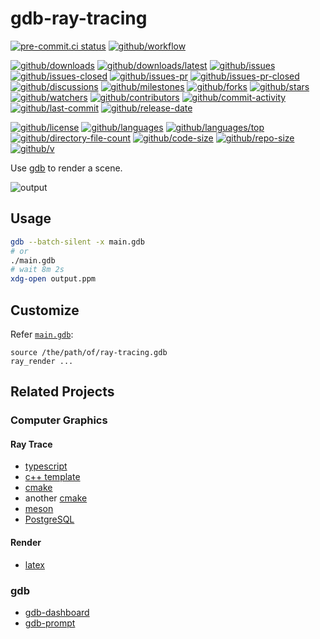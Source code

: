 # gdb-ray-tracing

[![pre-commit.ci status](https://results.pre-commit.ci/badge/github/Freed-Wu/gdb-ray-tracing/main.svg)](https://results.pre-commit.ci/latest/github/Freed-Wu/gdb-ray-tracing/main)
[![github/workflow](https://github.com/Freed-Wu/gdb-ray-tracing/actions/workflows/main.yml/badge.svg)](https://github.com/Freed-Wu/gdb-ray-tracing/actions)

[![github/downloads](https://shields.io/github/downloads/Freed-Wu/gdb-ray-tracing/total)](https://github.com/Freed-Wu/gdb-ray-tracing/releases)
[![github/downloads/latest](https://shields.io/github/downloads/Freed-Wu/gdb-ray-tracing/latest/total)](https://github.com/Freed-Wu/gdb-ray-tracing/releases/latest)
[![github/issues](https://shields.io/github/issues/Freed-Wu/gdb-ray-tracing)](https://github.com/Freed-Wu/gdb-ray-tracing/issues)
[![github/issues-closed](https://shields.io/github/issues-closed/Freed-Wu/gdb-ray-tracing)](https://github.com/Freed-Wu/gdb-ray-tracing/issues?q=is%3Aissue+is%3Aclosed)
[![github/issues-pr](https://shields.io/github/issues-pr/Freed-Wu/gdb-ray-tracing)](https://github.com/Freed-Wu/gdb-ray-tracing/pulls)
[![github/issues-pr-closed](https://shields.io/github/issues-pr-closed/Freed-Wu/gdb-ray-tracing)](https://github.com/Freed-Wu/gdb-ray-tracing/pulls?q=is%3Apr+is%3Aclosed)
[![github/discussions](https://shields.io/github/discussions/Freed-Wu/gdb-ray-tracing)](https://github.com/Freed-Wu/gdb-ray-tracing/discussions)
[![github/milestones](https://shields.io/github/milestones/all/Freed-Wu/gdb-ray-tracing)](https://github.com/Freed-Wu/gdb-ray-tracing/milestones)
[![github/forks](https://shields.io/github/forks/Freed-Wu/gdb-ray-tracing)](https://github.com/Freed-Wu/gdb-ray-tracing/network/members)
[![github/stars](https://shields.io/github/stars/Freed-Wu/gdb-ray-tracing)](https://github.com/Freed-Wu/gdb-ray-tracing/stargazers)
[![github/watchers](https://shields.io/github/watchers/Freed-Wu/gdb-ray-tracing)](https://github.com/Freed-Wu/gdb-ray-tracing/watchers)
[![github/contributors](https://shields.io/github/contributors/Freed-Wu/gdb-ray-tracing)](https://github.com/Freed-Wu/gdb-ray-tracing/graphs/contributors)
[![github/commit-activity](https://shields.io/github/commit-activity/w/Freed-Wu/gdb-ray-tracing)](https://github.com/Freed-Wu/gdb-ray-tracing/graphs/commit-activity)
[![github/last-commit](https://shields.io/github/last-commit/Freed-Wu/gdb-ray-tracing)](https://github.com/Freed-Wu/gdb-ray-tracing/commits)
[![github/release-date](https://shields.io/github/release-date/Freed-Wu/gdb-ray-tracing)](https://github.com/Freed-Wu/gdb-ray-tracing/releases/latest)

[![github/license](https://shields.io/github/license/Freed-Wu/gdb-ray-tracing)](https://github.com/Freed-Wu/gdb-ray-tracing/blob/main/LICENSE)
[![github/languages](https://shields.io/github/languages/count/Freed-Wu/gdb-ray-tracing)](https://github.com/Freed-Wu/gdb-ray-tracing)
[![github/languages/top](https://shields.io/github/languages/top/Freed-Wu/gdb-ray-tracing)](https://github.com/Freed-Wu/gdb-ray-tracing)
[![github/directory-file-count](https://shields.io/github/directory-file-count/Freed-Wu/gdb-ray-tracing)](https://github.com/Freed-Wu/gdb-ray-tracing)
[![github/code-size](https://shields.io/github/languages/code-size/Freed-Wu/gdb-ray-tracing)](https://github.com/Freed-Wu/gdb-ray-tracing)
[![github/repo-size](https://shields.io/github/repo-size/Freed-Wu/gdb-ray-tracing)](https://github.com/Freed-Wu/gdb-ray-tracing)
[![github/v](https://shields.io/github/v/release/Freed-Wu/gdb-ray-tracing)](https://github.com/Freed-Wu/gdb-ray-tracing)

Use [gdb](https://www.gnu.org/software/gdb/) to render a scene.

![output](https://github.com/Freed-Wu/gdb-ray-tracing/assets/32936898/bef29d5e-9883-4d90-b089-29c8656f9c23)

## Usage

```sh
gdb --batch-silent -x main.gdb
# or
./main.gdb
# wait 8m 2s
xdg-open output.ppm
```

## Customize

Refer [`main.gdb`](main.gdb):

```gdb
source /the/path/of/ray-tracing.gdb
ray_render ...
```

## Related Projects

### Computer Graphics

#### Ray Trace

- [typescript](https://github.com/Microsoft/TypeScriptSamples/tree/master/raytracer)
- [c++ template](https://github.com/tcbrindle/raytracer.hpp)
- [cmake](https://github.com/64/cmake-raytracer)
- another [cmake](https://zhuanlan.zhihu.com/p/123419161)
- [meson](https://github.com/annacrombie/meson-raytracer)
- [PostgreSQL](https://github.com/chunky/sqlraytracer)

#### Render

- [latex](https://github.com/xziyue/latex-rendering)

### gdb

- [gdb-dashboard](https://github.com/cyrus-and/gdb-dashboard)
- [gdb-prompt](https://github.com/Freed-Wu/gdb-prompt)
